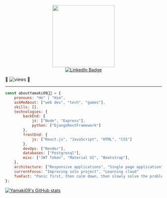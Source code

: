 <div id="header" align="center">
  <img src="https://camo.githubusercontent.com/c1dcb74cc1c1835b1d716f5051499a2814c683c806b15f04b0eba492863703e9/68747470733a2f2f63646e2e6472696262626c652e636f6d2f75736572732f3733303730332f73637265656e73686f74732f363538313234332f6176656e746f2e676966" width="200"/>
</div>

<div id="badges" align="center">
  <a href="https://www.linkedin.com/in/koji-yamashita-32bb7422a/">
    <img src="https://img.shields.io/badge/LinkedIn-blue?style=for-the-badge&logo=linkedin&logoColor=white" alt="LinkedIn Badge"/>
  </a>
</div>

👋 <img src="https://komarev.com/ghpvc/?username=Yamaki09&style=flat-square&color=blue" alt="views"/> 👋

---

<!-- ### 💻 About Me:
 -->
<!-- ### I'm an aspirant Software Developer from Japan.

#### - 👨‍🎓 I’m currently doing a full-stack bootcamp but will finish soon!
#### - 👀 I’m interested in playing games, watching movies and doing some programming.
#### - 💡 I also like exploring new things and trying them out. -->

```javascript
const aboutYamaki09👨‍💻 = {
    pronouns: "He" | "Him",
    askMeAbout: ["web dev", "tech", "games"],
    skills: [],
    technologies: {
        backEnd: {
            js: ["Node", "Express"],
            python: ["DjangoRestFramework"]
        },
        frontEnd: {
            js: ["React.js", "JavaScript", "HTML", "CSS"]
        },
        devOps: ["Render"],
        databases: ["Postgresql"],
        misc: ["JWT Token", "Material UI", "Bootstrap"],
    },
    architecture: ["Responsive applications", "Single page application", "web API"],
    currentFocus: "Improving solo project", "Learning cloud"
    funFact: "Panic first, then calm down, then slowly solve the problem".
};
```
[![Yamaki09's GitHub stats](https://github-readme-stats.vercel.app/api?username=Yamaki09&show_icons=true&theme=nightowl)](https://github.com/anuraghazra/github-readme-stats)

<!---
Yamaki09/Yamaki09 is a ✨ special ✨ repository because its `README.md` (this file) appears on your GitHub profile.
You can click the Preview link to take a look at your changes.
--->

